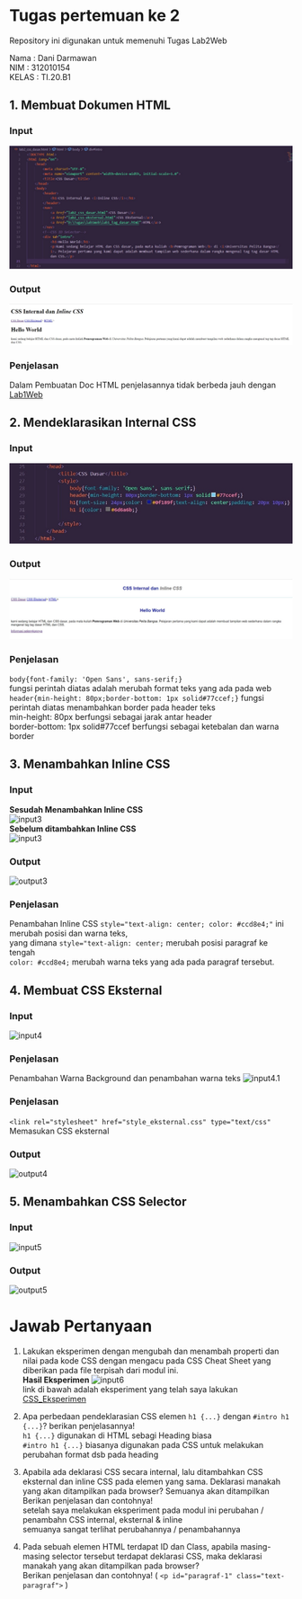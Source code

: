 # Tugas pertemuan ke 2
Repository ini digunakan untuk memenuhi Tugas Lab2Web

Nama    : Dani Darmawan<br>
NIM     : 312010154<br>
KELAS   : TI.20.B1 <br>
## 1. Membuat Dokumen HTML
### Input
![input1](foto/soal1.0.jpg)<br>
### Output
![output1](foto/soal1.1.jpg)<br>
### Penjelasan
Dalam Pembuatan Doc HTML penjelasannya tidak berbeda jauh dengan [Lab1Web](https://github.com/dandrwn/Lab1Web)
## 2. Mendeklarasikan Internal CSS
### Input
![input2](foto/soal2.0.jpg)<br>
### Output
![output2](foto/soal2.1.jpg)<br>
### Penjelasan
```body{font-family: 'Open Sans', sans-serif;} ``` <br>
fungsi perintah diatas adalah merubah format teks yang ada pada web<br>
```header{min-height: 80px;border-bottom: 1px solid#77ccef;}```
fungsi perintah diatas menambahkan border pada header teks <br>
min-height: 80px berfungsi sebagai jarak antar header<br>
border-bottom: 1px solid#77ccef berfungsi sebagai ketebalan dan warna border<br>
## 3. Menambahkan Inline CSS
### Input
**Sesudah Menambahkan Inline CSS**<br>
![input3](foto/soal3.0.jpg)<br>
**Sebelum ditambahkan Inline CSS**<br>
![input3](foto/sisa.jpg)<br>
### Output
![output3](foto/soal3.1.jpg)<br>
### Penjelasan
Penambahan Inline CSS ```style="text-align: center; color: #ccd8e4;"``` ini merubah posisi dan warna teks, <br>
yang dimana ```style="text-align: center;``` merubah posisi paragraf ke tengah <br>
```color: #ccd8e4;``` merubah warna teks yang ada pada paragraf tersebut.<br>
## 4. Membuat CSS Eksternal
### Input
![input4](foto/soal4.0.jpg)<br>
### Penjelasan
Penambahan Warna Background dan penambahan warna teks
![input4.1](foto/soal4.1.jpg)<br>
### Penjelasan
```<link rel="stylesheet" href="style_eksternal.css" type="text/css"```<br>
Memasukan CSS eksternal
### Output
![output4](foto/soal4.2.jpg)<br>

## 5. Menambahkan CSS Selector
### Input
![input5](foto/soal5.0.jpg)<br>
### Output
![output5](foto/soal5.1.jpg)<br>

# Jawab Pertanyaan
1. Lakukan eksperimen dengan mengubah dan menambah properti dan nilai pada kode CSS 
dengan mengacu pada CSS Cheat Sheet yang diberikan pada file terpisah dari modul ini.<br>
**Hasil Eksperimen**
![input6](foto/6.jpg)<br>
link di bawah adalah eksperiment yang telah saya lakukan<br>
[CSS_Eksperimen](style_eksternal.css)
2. Apa perbedaan pendeklarasian CSS elemen ```h1 {...}``` dengan ```#intro h1 {...}```? berikan 
penjelasannya!<br>
```h1 {...}``` digunakan di HTML sebagi Heading biasa <br>
```#intro h1 {...}``` biasanya digunakan pada CSS untuk melakukan perubahan format dsb pada heading<br> 
3. Apabila ada deklarasi CSS secara internal, lalu ditambahkan CSS eksternal dan inline CSS pada 
elemen yang sama. Deklarasi manakah yang akan ditampilkan pada browser? Semuanya akan ditampilkan<br> Berikan 
penjelasan dan contohnya!<br>
setelah saya melakukan eksperiment pada modul ini perubahan / penambahn CSS internal, eksternal & inline<br>
semuanya sangat terlihat perubahannya / penambahannya

4. Pada sebuah elemen HTML terdapat ID dan Class, apabila masing-masing selector tersebut 
terdapat deklarasi CSS, maka deklarasi manakah yang akan ditampilkan pada browser?<br>
Berikan penjelasan dan contohnya! ( ```<p id="paragraf-1" class="text-paragraf">``` )<br>
